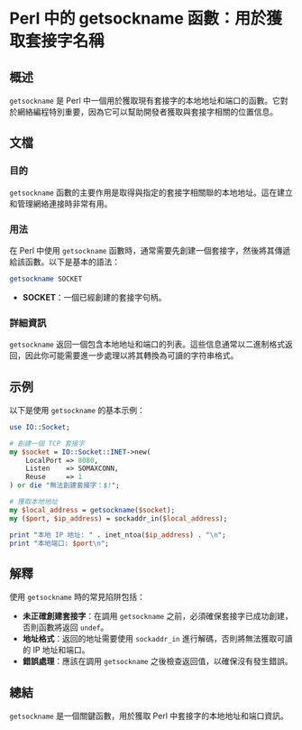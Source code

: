 <!--
Meta Description: # Perl 中的 getsockname 函數：用於獲取套接字名稱 ## 概述 `getsockname` 是 Perl 中一個用於獲取現有套接字的本地地址和端口的函數。它對於網絡編程特別重要，因為它可以幫助開發者獲取與套接字相關的位置信息。 ## 文檔 ### 目的 `getsockname` ...
Meta Keywords: getsockname, perl, socket, local_address, port
-->

# Perl 中的 getsockname 函數：用於獲取套接字名稱

## 概述
`getsockname` 是 Perl 中一個用於獲取現有套接字的本地地址和端口的函數。它對於網絡編程特別重要，因為它可以幫助開發者獲取與套接字相關的位置信息。

## 文檔
### 目的
`getsockname` 函數的主要作用是取得與指定的套接字相關聯的本地地址。這在建立和管理網絡連接時非常有用。

### 用法
在 Perl 中使用 `getsockname` 函數時，通常需要先創建一個套接字，然後將其傳遞給該函數。以下是基本的語法：

```perl
getsockname SOCKET
```

- **SOCKET**：一個已經創建的套接字句柄。

### 詳細資訊
`getsockname` 返回一個包含本地地址和端口的列表。這些信息通常以二進制格式返回，因此你可能需要進一步處理以將其轉換為可讀的字符串格式。

## 示例
以下是使用 `getsockname` 的基本示例：

```perl
use IO::Socket;

# 創建一個 TCP 套接字
my $socket = IO::Socket::INET->new(
    LocalPort => 8080,
    Listen    => SOMAXCONN,
    Reuse     => 1
) or die "無法創建套接字：$!";

# 獲取本地地址
my $local_address = getsockname($socket);
my ($port, $ip_address) = sockaddr_in($local_address);

print "本地 IP 地址: " . inet_ntoa($ip_address) . "\n";
print "本地端口: $port\n";
```

## 解釋
使用 `getsockname` 時的常見陷阱包括：

- **未正確創建套接字**：在調用 `getsockname` 之前，必須確保套接字已成功創建，否則函數將返回 `undef`。
- **地址格式**：返回的地址需要使用 `sockaddr_in` 進行解碼，否則將無法獲取可讀的 IP 地址和端口。
- **錯誤處理**：應該在調用 `getsockname` 之後檢查返回值，以確保沒有發生錯誤。

## 總結
`getsockname` 是一個關鍵函數，用於獲取 Perl 中套接字的本地地址和端口資訊。